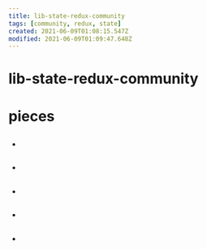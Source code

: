 ```yaml
---
title: lib-state-redux-community
tags: [community, redux, state]
created: 2021-06-09T01:08:15.547Z
modified: 2021-06-09T01:09:47.648Z
---
```


# lib-state-redux-community

# pieces

- ## 

- ## 

- ## 

- ## 

- ## 

